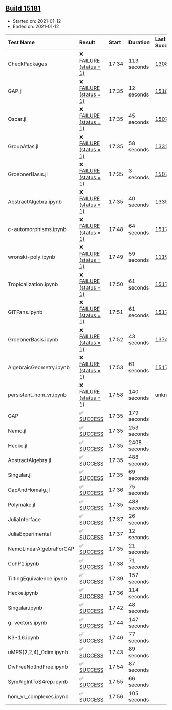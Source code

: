 ## [Build 15181](https://oscarci.mathematik.uni-kl.de/job/oscar/15181/)

* Started on: 2021-01-12
* Ended on: 2021-01-12

| Test Name    | Result | Start | Duration | Last Success | First Failure |
|:-------------|:-------|:------|:---------|:-------------|:--------------|
| CheckPackages | ❌ [FAILURE (status = 1)](https://oscarci.mathematik.uni-kl.de/job/oscar/15181/artifact/logs/build-15181/CheckPackages.log) | 17:34 | 113 seconds | [13085](https://oscarci.mathematik.uni-kl.de/job/oscar/13085/) | [13086](https://oscarci.mathematik.uni-kl.de/job/oscar/13086/) |
| GAP.jl | ❌ [FAILURE (status = 1)](https://oscarci.mathematik.uni-kl.de/job/oscar/15181/artifact/logs/build-15181/GAP.jl.log) | 17:35 | 12 seconds | [15180](https://oscarci.mathematik.uni-kl.de/job/oscar/15180/) | [15181](https://oscarci.mathematik.uni-kl.de/job/oscar/15181/) |
| Oscar.jl | ❌ [FAILURE (status = 1)](https://oscarci.mathematik.uni-kl.de/job/oscar/15181/artifact/logs/build-15181/Oscar.jl.log) | 17:35 | 45 seconds | [15079](https://oscarci.mathematik.uni-kl.de/job/oscar/15079/) | [15080](https://oscarci.mathematik.uni-kl.de/job/oscar/15080/) |
| GroupAtlas.jl | ❌ [FAILURE (status = 1)](https://oscarci.mathematik.uni-kl.de/job/oscar/15181/artifact/logs/build-15181/GroupAtlas.jl.log) | 17:35 | 58 seconds | [13311](https://oscarci.mathematik.uni-kl.de/job/oscar/13311/) | [13312](https://oscarci.mathematik.uni-kl.de/job/oscar/13312/) |
| GroebnerBasis.jl | ❌ [FAILURE (status = 1)](https://oscarci.mathematik.uni-kl.de/job/oscar/15181/artifact/logs/build-15181/GroebnerBasis.jl.log) | 17:35 | 3 seconds | [15079](https://oscarci.mathematik.uni-kl.de/job/oscar/15079/) | [15080](https://oscarci.mathematik.uni-kl.de/job/oscar/15080/) |
| AbstractAlgebra.ipynb | ❌ [FAILURE (status = 1)](https://oscarci.mathematik.uni-kl.de/job/oscar/15181/artifact/logs/build-15181/AbstractAlgebra.ipynb.log) | 17:35 | 40 seconds | [13355](https://oscarci.mathematik.uni-kl.de/job/oscar/13355/) | [13356](https://oscarci.mathematik.uni-kl.de/job/oscar/13356/) |
| c-automorphisms.ipynb | ❌ [FAILURE (status = 1)](https://oscarci.mathematik.uni-kl.de/job/oscar/15181/artifact/logs/build-15181/c-automorphisms.ipynb.log) | 17:48 | 64 seconds | [15177](https://oscarci.mathematik.uni-kl.de/job/oscar/15177/) | [15180](https://oscarci.mathematik.uni-kl.de/job/oscar/15180/) |
| wronski-poly.ipynb | ❌ [FAILURE (status = 1)](https://oscarci.mathematik.uni-kl.de/job/oscar/15181/artifact/logs/build-15181/wronski-poly.ipynb.log) | 17:49 | 59 seconds | [11192](https://oscarci.mathematik.uni-kl.de/job/oscar/11192/) | [11193](https://oscarci.mathematik.uni-kl.de/job/oscar/11193/) |
| Tropicalization.ipynb | ❌ [FAILURE (status = 1)](https://oscarci.mathematik.uni-kl.de/job/oscar/15181/artifact/logs/build-15181/Tropicalization.ipynb.log) | 17:50 | 61 seconds | [15176](https://oscarci.mathematik.uni-kl.de/job/oscar/15176/) | [15177](https://oscarci.mathematik.uni-kl.de/job/oscar/15177/) |
| GITFans.ipynb | ❌ [FAILURE (status = 1)](https://oscarci.mathematik.uni-kl.de/job/oscar/15181/artifact/logs/build-15181/GITFans.ipynb.log) | 17:51 | 61 seconds | [15177](https://oscarci.mathematik.uni-kl.de/job/oscar/15177/) | [15180](https://oscarci.mathematik.uni-kl.de/job/oscar/15180/) |
| GroebnerBasis.ipynb | ❌ [FAILURE (status = 1)](https://oscarci.mathematik.uni-kl.de/job/oscar/15181/artifact/logs/build-15181/GroebnerBasis.ipynb.log) | 17:52 | 43 seconds | [13748](https://oscarci.mathematik.uni-kl.de/job/oscar/13748/) | [13749](https://oscarci.mathematik.uni-kl.de/job/oscar/13749/) |
| AlgebraicGeometry.ipynb | ❌ [FAILURE (status = 1)](https://oscarci.mathematik.uni-kl.de/job/oscar/15181/artifact/logs/build-15181/AlgebraicGeometry.ipynb.log) | 17:53 | 61 seconds | [15177](https://oscarci.mathematik.uni-kl.de/job/oscar/15177/) | [15180](https://oscarci.mathematik.uni-kl.de/job/oscar/15180/) |
| persistent_hom_vr.ipynb | ❌ [FAILURE (status = 1)](https://oscarci.mathematik.uni-kl.de/job/oscar/15181/artifact/logs/build-15181/persistent_hom_vr.ipynb.log) | 17:58 | 140 seconds | unknown | unknown |
| GAP | ✅ [SUCCESS](https://oscarci.mathematik.uni-kl.de/job/oscar/15181/artifact/logs/build-15181/GAP.log) | 17:35 | 179 seconds |  |  |
| Nemo.jl | ✅ [SUCCESS](https://oscarci.mathematik.uni-kl.de/job/oscar/15181/artifact/logs/build-15181/Nemo.jl.log) | 17:35 | 253 seconds |  |  |
| Hecke.jl | ✅ [SUCCESS](https://oscarci.mathematik.uni-kl.de/job/oscar/15181/artifact/logs/build-15181/Hecke.jl.log) | 17:35 | 2408 seconds |  |  |
| AbstractAlgebra.jl | ✅ [SUCCESS](https://oscarci.mathematik.uni-kl.de/job/oscar/15181/artifact/logs/build-15181/AbstractAlgebra.jl.log) | 17:35 | 488 seconds |  |  |
| Singular.jl | ✅ [SUCCESS](https://oscarci.mathematik.uni-kl.de/job/oscar/15181/artifact/logs/build-15181/Singular.jl.log) | 17:35 | 69 seconds |  |  |
| CapAndHomalg.jl | ✅ [SUCCESS](https://oscarci.mathematik.uni-kl.de/job/oscar/15181/artifact/logs/build-15181/CapAndHomalg.jl.log) | 17:36 | 75 seconds |  |  |
| Polymake.jl | ✅ [SUCCESS](https://oscarci.mathematik.uni-kl.de/job/oscar/15181/artifact/logs/build-15181/Polymake.jl.log) | 17:35 | 488 seconds |  |  |
| JuliaInterface | ✅ [SUCCESS](https://oscarci.mathematik.uni-kl.de/job/oscar/15181/artifact/logs/build-15181/JuliaInterface.log) | 17:37 | 26 seconds |  |  |
| JuliaExperimental | ✅ [SUCCESS](https://oscarci.mathematik.uni-kl.de/job/oscar/15181/artifact/logs/build-15181/JuliaExperimental.log) | 17:37 | 12 seconds |  |  |
| NemoLinearAlgebraForCAP | ✅ [SUCCESS](https://oscarci.mathematik.uni-kl.de/job/oscar/15181/artifact/logs/build-15181/NemoLinearAlgebraForCAP.log) | 17:35 | 21 seconds |  |  |
| CohP1.ipynb | ✅ [SUCCESS](https://oscarci.mathematik.uni-kl.de/job/oscar/15181/artifact/logs/build-15181/CohP1.ipynb.log) | 17:38 | 71 seconds |  |  |
| TiltingEquivalence.ipynb | ✅ [SUCCESS](https://oscarci.mathematik.uni-kl.de/job/oscar/15181/artifact/logs/build-15181/TiltingEquivalence.ipynb.log) | 17:39 | 157 seconds |  |  |
| Hecke.ipynb | ✅ [SUCCESS](https://oscarci.mathematik.uni-kl.de/job/oscar/15181/artifact/logs/build-15181/Hecke.ipynb.log) | 17:36 | 114 seconds |  |  |
| Singular.ipynb | ✅ [SUCCESS](https://oscarci.mathematik.uni-kl.de/job/oscar/15181/artifact/logs/build-15181/Singular.ipynb.log) | 17:42 | 48 seconds |  |  |
| g-vectors.ipynb | ✅ [SUCCESS](https://oscarci.mathematik.uni-kl.de/job/oscar/15181/artifact/logs/build-15181/g-vectors.ipynb.log) | 17:44 | 147 seconds |  |  |
| K3-16.ipynb | ✅ [SUCCESS](https://oscarci.mathematik.uni-kl.de/job/oscar/15181/artifact/logs/build-15181/K3-16.ipynb.log) | 17:46 | 77 seconds |  |  |
| uMPS(2,2,4)_0dim.ipynb | ✅ [SUCCESS](https://oscarci.mathematik.uni-kl.de/job/oscar/15181/artifact/logs/build-15181/uMPS-2-2-4-_0dim.ipynb.log) | 17:43 | 89 seconds |  |  |
| DivFreeNotIndFree.ipynb | ✅ [SUCCESS](https://oscarci.mathematik.uni-kl.de/job/oscar/15181/artifact/logs/build-15181/DivFreeNotIndFree.ipynb.log) | 17:54 | 87 seconds |  |  |
| SymAlgIntToS4rep.ipynb | ✅ [SUCCESS](https://oscarci.mathematik.uni-kl.de/job/oscar/15181/artifact/logs/build-15181/SymAlgIntToS4rep.ipynb.log) | 17:55 | 66 seconds |  |  |
| hom_vr_complexes.ipynb | ✅ [SUCCESS](https://oscarci.mathematik.uni-kl.de/job/oscar/15181/artifact/logs/build-15181/hom_vr_complexes.ipynb.log) | 17:56 | 105 seconds |  |  |

